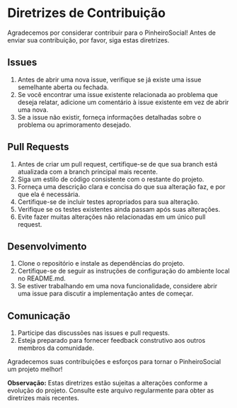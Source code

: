 # Diretrizes de Contribuição

Agradecemos por considerar contribuir para o PinheiroSocial! Antes de enviar sua contribuição, por favor, siga estas diretrizes.

## Issues

1. Antes de abrir uma nova issue, verifique se já existe uma issue semelhante aberta ou fechada.
2. Se você encontrar uma issue existente relacionada ao problema que deseja relatar, adicione um comentário à issue existente em vez de abrir uma nova.
3. Se a issue não existir, forneça informações detalhadas sobre o problema ou aprimoramento desejado.

## Pull Requests

1. Antes de criar um pull request, certifique-se de que sua branch está atualizada com a branch principal mais recente.
2. Siga um estilo de código consistente com o restante do projeto.
3. Forneça uma descrição clara e concisa do que sua alteração faz, e por que ela é necessária.
4. Certifique-se de incluir testes apropriados para sua alteração.
5. Verifique se os testes existentes ainda passam após suas alterações.
6. Evite fazer muitas alterações não relacionadas em um único pull request.

## Desenvolvimento

1. Clone o repositório e instale as dependências do projeto.
2. Certifique-se de seguir as instruções de configuração do ambiente local no README.md.
3. Se estiver trabalhando em uma nova funcionalidade, considere abrir uma issue para discutir a implementação antes de começar.

## Comunicação

1. Participe das discussões nas issues e pull requests.
2. Esteja preparado para fornecer feedback construtivo aos outros membros da comunidade.

Agradecemos suas contribuições e esforços para tornar o PinheiroSocial um projeto melhor!

**Observação:** Estas diretrizes estão sujeitas a alterações conforme a evolução do projeto. Consulte este arquivo regularmente para obter as diretrizes mais recentes.
